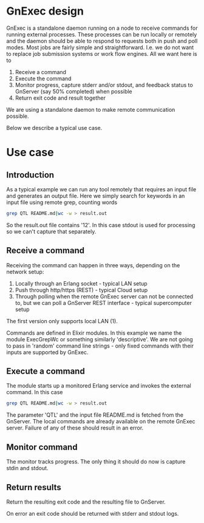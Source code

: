 # GnExec design

GnExec is a standalone daemon running on a node to receive commands
for running external processes. These processes can be run locally or
remotely and the daemon should be able to respond to requests both in
push and poll modes. Most jobs are fairly simple and straightforward. I.e. we
do not want to replace job submission systems or work flow engines. All we want here is to

1. Receive a command
2. Execute the command
3. Monitor progress, capture stderr and/or stdout, and feedback status
   to GnServer (say 50% completed) when possible
4. Return exit code and result together

We are using a standalone daemon to make remote communication possible.

Below we describe a typical use case.

# Use case

## Introduction

As a typical example we can run any tool remotely that requires an
input file and generates an output file. Here we simply search for
keywords in an input file using remote grep, counting words

```sh
grep QTL README.md|wc -w > result.out
```

So the result.out file contains '12'. In this case stdout is used for
processing so we can't capture that separately.

## Receive a command

Receiving the command can happen in three ways, depending on the network
setup:

1. Locally through an Erlang socket - typical LAN setup
2. Push through http/https (REST) - typical Cloud setup
3. Through polling when the remote GnExec server can not be connected
   to, but we can poll a GnServer REST interface - typical
   supercomputer setup

The first version only supports local LAN (1).

Commands are defined in Elixir modules. In this example we name the
module ExecGrepWc or something similarly 'descriptive'. We are not
going to pass in 'random' command line strings - only fixed commands
with their inputs are supported by GnExec.

## Execute a command

The module starts up a monitored Erlang service and invokes the external
command. In this case

```sh
grep QTL README.md|wc -w > result.out
```

The parameter 'QTL' and the input file README.md is fetched from the
GnServer. The local commands are already available on the remote
GnExec server. Failure of any of these should result in an error.

## Monitor command

The monitor tracks progress. The only thing it should do now is capture
stdin and stdout.

## Return results

Return the resulting exit code and the resulting file to GnServer.

On error an exit code should be returned with stderr and stdout logs.
